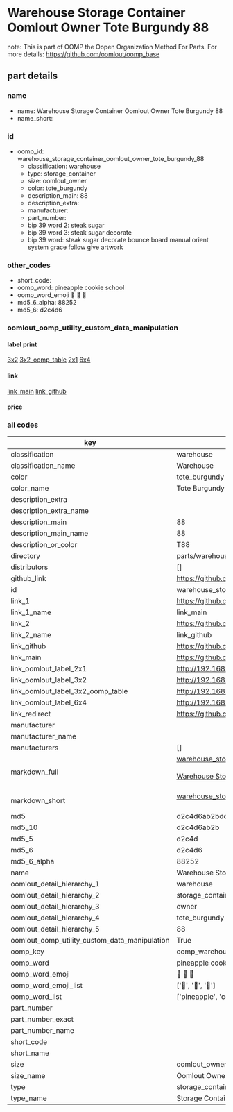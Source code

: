 # Warehouse Storage Container Oomlout Owner Tote Burgundy 88  

note: This is part of OOMP the Oopen Organization Method For Parts. For more details: https://github.com/oomlout/oomp_base

##  part details
  







### name
* name: Warehouse Storage Container Oomlout Owner Tote Burgundy 88
* name_short: 
### id
* oomp_id: warehouse_storage_container_oomlout_owner_tote_burgundy_88
  * classification: warehouse
  * type: storage_container
  * size: oomlout_owner
  * color: tote_burgundy
  * description_main: 88
  * description_extra: 
  * manufacturer: 
  * part_number: 
  * bip 39 word 2: steak sugar
  * bip 39 word 3: steak sugar decorate
  * bip 39 word: steak sugar decorate bounce board manual orient system grace follow give artwork

### other_codes
* short_code: 
* oomp_word: pineapple cookie school
* oomp_word_emoji :pineapple: :cookie: :school:
* md5_6_alpha: 88252
* md5_6: d2c4d6






### oomlout_oomp_utility_custom_data_manipulation
#### label print
[3x2](http://192.168.1.245:1112/?label=oomp%2088252)
[3x2_oomp_table](http://192.168.1.108:1112/?label=oomp%2088252)
[2x1](http://192.168.1.242:1112/?label=oomp%2088252)
[6x4](http://192.168.1.55:1112/?label=oomp%2088252)    

#### link

[link_main](https://github.com/oomlout/oomlout_oomp_version_1_messy/tree/main/parts/warehouse_storage_container_oomlout_owner_tote_burgundy_88) [link_github](https://github.com/oomlout/oomlout_oomp_version_1_messy/tree/main/parts/warehouse_storage_container_oomlout_owner_tote_burgundy_88)                             

#### price







### all codes 
| key | value |  
| --- | --- |  
| classification | warehouse |  
| classification_name | Warehouse |  
| color | tote_burgundy |  
| color_name | Tote Burgundy |  
| description_extra |  |  
| description_extra_name |  |  
| description_main | 88 |  
| description_main_name | 88 |  
| description_or_color | T88 |  
| directory | parts/warehouse_storage_container_oomlout_owner_tote_burgundy_88 |  
| distributors | [] |  
| github_link | https://github.com/oomlout/oomlout_oomp_part_src/tree/main/parts/warehouse_storage_container_oomlout_owner_tote_burgundy_88 |  
| id | warehouse_storage_container_oomlout_owner_tote_burgundy_88 |  
| link_1 | https://github.com/oomlout/oomlout_oomp_version_1_messy/tree/main/parts/warehouse_storage_container_oomlout_owner_tote_burgundy_88 |  
| link_1_name | link_main |  
| link_2 | https://github.com/oomlout/oomlout_oomp_version_1_messy/tree/main/parts/warehouse_storage_container_oomlout_owner_tote_burgundy_88 |  
| link_2_name | link_github |  
| link_github | https://github.com/oomlout/oomlout_oomp_version_1_messy/tree/main/parts/warehouse_storage_container_oomlout_owner_tote_burgundy_88 |  
| link_main | https://github.com/oomlout/oomlout_oomp_version_1_messy/tree/main/parts/warehouse_storage_container_oomlout_owner_tote_burgundy_88 |  
| link_oomlout_label_2x1 | http://192.168.1.242:1112/?label=oomp%2088252 |  
| link_oomlout_label_3x2 | http://192.168.1.245:1112/?label=oomp%2088252 |  
| link_oomlout_label_3x2_oomp_table | http://192.168.1.108:1112/?label=oomp%2088252 |  
| link_oomlout_label_6x4 | http://192.168.1.55:1112/?label=oomp%2088252 |  
| link_redirect | https://github.com/oomlout/oomlout_oomp_version_1_messy/tree/main/parts/warehouse_storage_container_oomlout_owner_tote_burgundy_88 |  
| manufacturer |  |  
| manufacturer_name |  |  
| manufacturers | [] |  
| markdown_full | [warehouse_storage_container_oomlout_owner_tote_burgundy_88](none)<br>[](none)<br>[Warehouse Storage Container Oomlout Owner Tote Burgundy 88](none)<br><br> |  
| markdown_short | [warehouse_storage_container_oomlout_owner_tote_burgundy_88](none)<br><br> |  
| md5 | d2c4d6ab2bdcd3921d8c51a6723636a8 |  
| md5_10 | d2c4d6ab2b |  
| md5_5 | d2c4d |  
| md5_6 | d2c4d6 |  
| md5_6_alpha | 88252 |  
| name | Warehouse Storage Container Oomlout Owner Tote Burgundy 88 |  
| oomlout_detail_hierarchy_1 | warehouse |  
| oomlout_detail_hierarchy_2 | storage_container |  
| oomlout_detail_hierarchy_3 | owner |  
| oomlout_detail_hierarchy_4 | tote_burgundy |  
| oomlout_detail_hierarchy_5 | 88 |  
| oomlout_oomp_utility_custom_data_manipulation | True |  
| oomp_key | oomp_warehouse_storage_container_oomlout_owner_tote_burgundy_88 |  
| oomp_word | pineapple cookie school |  
| oomp_word_emoji | :pineapple: :cookie: :school: |  
| oomp_word_emoji_list | [':pineapple:', ':cookie:', ':school:'] |  
| oomp_word_list | ['pineapple', 'cookie', 'school'] |  
| part_number |  |  
| part_number_exact |  |  
| part_number_name |  |  
| short_code |  |  
| short_name |  |  
| size | oomlout_owner |  
| size_name | Oomlout Owner |  
| type | storage_container |  
| type_name | Storage Container |  
